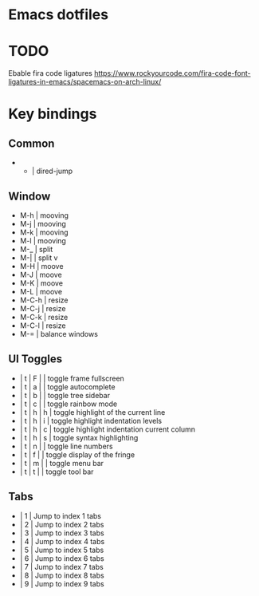 # Emacs dotfiles

# TODO
Ebable fira code ligatures https://www.rockyourcode.com/fira-code-font-ligatures-in-emacs/spacemacs-on-arch-linux/

# Key bindings

## Common
  - - | dired-jump

## Window
  - M-h   | mooving
  - M-j   | mooving
  - M-k   | mooving
  - M-l   | mooving
  - M-_   | split
  - M-|   | split v
  - M-H   | moove
  - M-J   | moove
  - M-K   | moove
  - M-L   | moove
  - M-C-h | resize
  - M-C-j | resize
  - M-C-k | resize
  - M-C-l | resize
  - M-=   | balance windows

## UI Toggles
  - <Leader> | t | F |   | toggle frame fullscreen
  - <Leader> | t | a |   | toggle autocomplete
  - <Leader> | t | b |   | toggle tree sidebar
  - <Leader> | t | c |   | toggle rainbow mode
  - <Leader> | t | h | h | toggle highlight of the current line
  - <Leader> | t | h | i | toggle highlight indentation levels
  - <Leader> | t | h | c | toggle highlight indentation current column
  - <Leader> | t | h | s | toggle syntax highlighting
  - <Leader> | t | n |   | toggle line numbers
  - <Leader> | t | f |   | toggle display of the fringe
  - <Leader> | t | m |   | toggle menu bar
  - <Leader> | t | t |   | toggle tool bar

## Tabs
  - <Leader> | 1 | Jump to index 1 tabs
  - <Leader> | 2 | Jump to index 2 tabs
  - <Leader> | 3 | Jump to index 3 tabs
  - <Leader> | 4 | Jump to index 4 tabs
  - <Leader> | 5 | Jump to index 5 tabs
  - <Leader> | 6 | Jump to index 6 tabs
  - <Leader> | 7 | Jump to index 7 tabs
  - <Leader> | 8 | Jump to index 8 tabs
  - <Leader> | 9 | Jump to index 9 tabs
